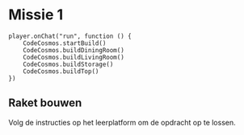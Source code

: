 # Missie 1

```block
player.onChat("run", function () {
    CodeCosmos.startBuild()
    CodeCosmos.buildDiningRoom()
    CodeCosmos.buildLivingRoom()
    CodeCosmos.buildStorage()
    CodeCosmos.buildTop()
})
```

## Raket bouwen

Volg de instructies op het leerplatform om de opdracht op te lossen.